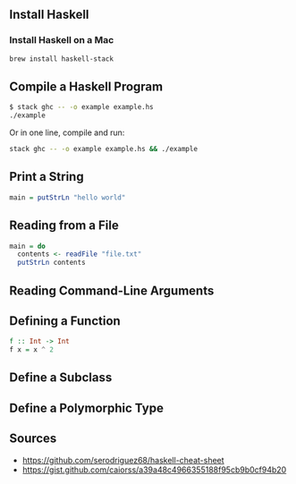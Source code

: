 
## Install Haskell

### Install Haskell on a Mac

```bash
brew install haskell-stack
```

## Compile a Haskell Program

```bash
$ stack ghc -- -o example example.hs
./example
```

Or in one line, compile and run:

```bash
stack ghc -- -o example example.hs && ./example
```

## Print a String

```hs
main = putStrLn "hello world"
```

## Reading from a File

```hs
main = do
  contents <- readFile "file.txt"
  putStrLn contents
```

## Reading Command-Line Arguments

## Defining a Function

```hs
f :: Int -> Int
f x = x ^ 2
```

## Define a Subclass

## Define a Polymorphic Type

## Sources

- https://github.com/serodriguez68/haskell-cheat-sheet
- https://gist.github.com/caiorss/a39a48c4966355188f95cb9b0cf94b20
